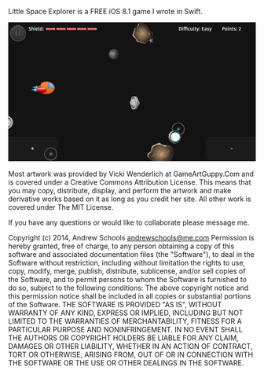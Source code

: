 Little Space Explorer is a FREE iOS 8.1 game I wrote in Swift.

![alt tag](screenshots/iOS%20Simulator%20Screen%20Shot%20Jul%2012%2C%202015%2C%209.01.03%20AM.png)

Most artwork was provided by Vicki Wenderlich at GameArtGuppy.Com and is covered under a Creative Commons Attribution License. This means that you may copy, distribute, display, and perform the artwork and make derivative works based on it as long as you credit her site.  All other work is covered under The MIT License.

If you have any questions or would like to collaborate please message me.

Copyright (c) 2014, Andrew Schools <andrewschools@me.com>
Permission is hereby granted, free of charge, to any
person obtaining a copy of this software and associated
documentation files (the "Software"), to deal in the
Software without restriction, including without
limitation the rights to use, copy, modify, merge,
publish, distribute, sublicense, and/or sell copies
of the Software, and to permit persons to whom the
Software is furnished to do so, subject to the
following conditions:
The above copyright notice and this permission notice
shall be included in all copies or substantial portions
of the Software.
THE SOFTWARE IS PROVIDED "AS IS", WITHOUT WARRANTY OF ANY KIND, EXPRESS OR
IMPLIED, INCLUDING BUT NOT LIMITED TO THE WARRANTIES OF MERCHANTABILITY,
FITNESS FOR A PARTICULAR PURPOSE AND NONINFRINGEMENT. IN NO EVENT SHALL THE
AUTHORS OR COPYRIGHT HOLDERS BE LIABLE FOR ANY CLAIM, DAMAGES OR OTHER
LIABILITY, WHETHER IN AN ACTION OF CONTRACT, TORT OR OTHERWISE, ARISING FROM,
OUT OF OR IN CONNECTION WITH THE SOFTWARE OR THE USE OR OTHER DEALINGS IN
THE SOFTWARE.
